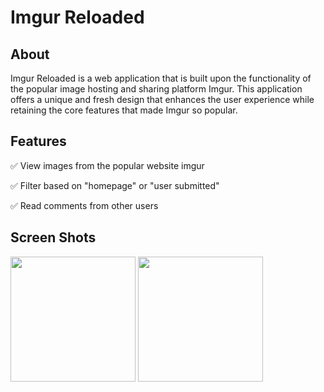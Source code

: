 # Imgur Reloaded

## About
Imgur Reloaded is a web application that is built upon the functionality of the popular image hosting and sharing platform Imgur. This application offers a unique and fresh design that enhances the user experience while retaining the core features that made Imgur so popular.

## Features
✅ View images from the popular website imgur

✅ Filter based on "homepage" or "user submitted"

✅ Read comments from other users

## Screen Shots

<img src = "https://user-images.githubusercontent.com/49348998/235393137-b4a3c57a-ded0-4605-96e4-873095df7032.png" height="200" />

<img src = "https://user-images.githubusercontent.com/49348998/235393129-17ce0818-21e6-4053-aed3-00a8cf185e36.png" height="200" />
